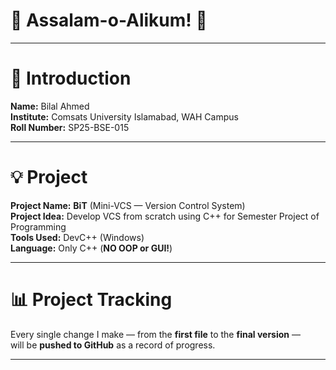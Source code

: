 # 🌟 Assalam-o-Alikum! 🌟 

---

# 📌 Introduction

**Name:** Bilal Ahmed  
**Institute:** Comsats University Islamabad, WAH Campus  
**Roll Number:** SP25-BSE-015

---

# 💡 Project

**Project Name:** **BiT** (Mini-VCS — Version Control System)  
**Project Idea:** Develop VCS from scratch using C++ for Semester Project of Programming  
**Tools Used:** DevC++ (Windows)  
**Language:** Only C++ (**NO OOP or GUI!**)

---

# 📊 Project Tracking

Every single change I make — from the **first file** to the **final version** —  
will be **pushed to GitHub** as a record of progress.

---
